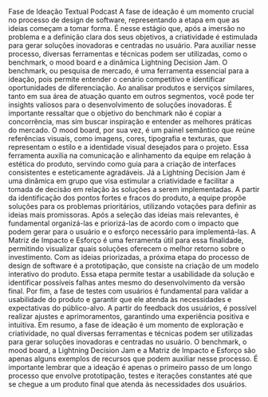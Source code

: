 Fase de Ideação
Textual
Podcast
A fase de ideação é um momento crucial no processo de design de software, representando a etapa em que as ideias começam a tomar forma. É nesse estágio que, após a imersão no problema e a definição clara dos seus objetivos, a criatividade é estimulada para gerar soluções inovadoras e centradas no usuário. Para auxiliar nesse processo, diversas ferramentas e técnicas podem ser utilizadas, como o benchmark, o mood board e a dinâmica Lightning Decision Jam.
O benchmark, ou pesquisa de mercado, é uma ferramenta essencial para a ideação, pois permite entender o cenário competitivo e identificar oportunidades de diferenciação. Ao analisar produtos e serviços similares, tanto em sua área de atuação quanto em outros segmentos, você pode ter insights valiosos para o desenvolvimento de soluções inovadoras. É importante ressaltar que o objetivo do benchmark não é copiar a concorrência, mas sim buscar inspiração e entender as melhores práticas do mercado.
O mood board, por sua vez, é um painel semântico que reúne referências visuais, como imagens, cores, tipografia e texturas, que representam o estilo e a identidade visual desejados para o projeto. Essa ferramenta auxilia na comunicação e alinhamento da equipe em relação à estética do produto, servindo como guia para a criação de interfaces consistentes e esteticamente agradáveis.
Já a Lightning Decision Jam é uma dinâmica em grupo que visa estimular a criatividade e facilitar a tomada de decisão em relação às soluções a serem implementadas. A partir da identificação dos pontos fortes e fracos do produto, a equipe propõe soluções para os problemas prioritários, utilizando votações para definir as ideias mais promissoras.
Após a seleção das ideias mais relevantes, é fundamental organizá-las e priorizá-las de acordo com o impacto que podem gerar para o usuário e o esforço necessário para implementá-las. A Matriz de Impacto e Esforço é uma ferramenta útil para essa finalidade, permitindo visualizar quais soluções oferecem o melhor retorno sobre o investimento.
Com as ideias priorizadas, a próxima etapa do processo de design de software é a prototipação, que consiste na criação de um modelo interativo do produto. Essa etapa permite testar a usabilidade da solução e identificar possíveis falhas antes mesmo do desenvolvimento da versão final.
Por fim, a fase de testes com usuários é fundamental para validar a usabilidade do produto e garantir que ele atenda às necessidades e expectativas do público-alvo. A partir do feedback dos usuários, é possível realizar ajustes e aprimoramentos, garantindo uma experiência positiva e intuitiva.
Em resumo, a fase de ideação é um momento de exploração e criatividade, no qual diversas ferramentas e técnicas podem ser utilizadas para gerar soluções inovadoras e centradas no usuário. O benchmark, o mood board, a Lightning Decision Jam e a Matriz de Impacto e Esforço são apenas alguns exemplos de recursos que podem auxiliar nesse processo. É importante lembrar que a ideação é apenas o primeiro passo de um longo processo que envolve prototipação, testes e iterações constantes até que se chegue a um produto final que atenda às necessidades dos usuários.
 